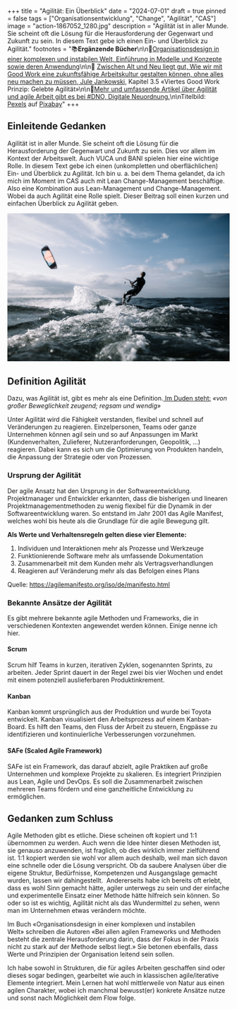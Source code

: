 +++
title = "Agilität: Ein Überblick"
date = "2024-07-01"
draft = true
pinned = false
tags = ["Organisationsentwicklung", "Change", "Agilität", "CAS"]
image = "action-1867052_1280.jpg"
description = "Agilität ist in aller Munde. Sie scheint oft die Lösung für die Herausforderung der Gegenwart und Zukunft zu sein. In diesem Text gebe ich einen Ein- und Überblick zu Agilität."
footnotes = "📚**Ergänzende Bücher**\n\n📘[Organisationsdesign in einer komplexen und instabilen Welt, Einführung in Modelle und Konzepte sowie deren Anwendung](https://www.exlibris.ch/de/buecher-buch/deutschsprachige-buecher/jens-o-meissner/organisationsdesign-in-einer-komplexen-und-instabilen-welt/id/9783658423384/?userLoggedOut=true)\n\n📘 [Zwischen Alt und Neu liegt gut, Wie wir mit Good Work eine zukunftsfähige Arbeitskultur gestalten können, ohne alles neu machen zu müssen, Jule Jankowski,](https://www.exlibris.ch/de/buecher-buch/deutschsprachige-buecher/jule-jankowski/zwischen-alt-und-neu-liegt-gut/id/9783800669332/) Kapitel 3.5 «Viertes Good Work Prinzip: Gelebte Agilität»\n\n🔗[Mehr und umfassende Artikel über Agilität und agile Arbeit gibt es bei #DNO, Digitale Neuordnung.](https://digitaleneuordnung.de/agilitaet/)\n\nTitelbild: [Pexels](https://pixabay.com/de/users/pexels-2286921/?utm_source=link-attribution&utm_medium=referral&utm_campaign=image&utm_content=1867052) auf [Pixabay](https://pixabay.com/de//?utm_source=link-attribution&utm_medium=referral&utm_campaign=image&utm_content=1867052)"
+++
## Einleitende Gedanken

Agilität ist in aller Munde. Sie scheint oft die Lösung für die Herausforderung der Gegenwart und Zukunft zu sein. Dies vor allem im Kontext der Arbeitswelt. Auch VUCA und BANI spielen hier eine wichtige Rolle. In diesem Text gebe ich einen (unkompletten und oberflächlichen) Ein- und Überblick zu Agilität. Ich bin u. a. bei dem Thema gelandet, da ich mich im Moment im CAS auch mit Lean Change-Management beschäftige. Also eine Kombination aus Lean-Management und Change-Management. Wobei da auch Agilität eine Rolle spielt. Dieser Beitrag soll einen kurzen und einfachen Überblick zu Agilität geben. 

![](action-1867052_1280.jpg)

## Definition Agilität 

Dazu, was Agilität ist, gibt es mehr als eine Definition.[ Im Duden steht:](https://www.duden.de/rechtschreibung/agil) *«von großer Beweglichkeit zeugend; regsam und wendig»*

Unter Agilität wird die Fähigkeit verstanden, flexibel und schnell auf Veränderungen zu reagieren. Einzelpersonen, Teams oder ganze Unternehmen können agil sein und so auf Anpassungen im Markt (Kundenverhalten, Zulieferer, Nutzeranforderungen, Geopolitik, …) reagieren. Dabei kann es sich um die Optimierung von Produkten handeln, die Anpassung der Strategie oder von Prozessen. 

### Ursprung der Agilität

Der agile Ansatz hat den Ursprung in der Softwareentwicklung. Projektmanager und Entwickler erkannten, dass die bisherigen und linearen Projektmanagementmethoden zu wenig flexibel für die Dynamik in der Softwareentwicklung waren. So entstand im Jahr 2001 das Agile Manifest, welches wohl bis heute als die Grundlage für die agile Bewegung gilt. 

**Als Werte und Verhaltensregeln gelten diese vier Elemente:** 

1. Individuen und Interaktionen mehr als Prozesse und Werkzeuge
2. Funktionierende Software mehr als umfassende Dokumentation
3. Zusammenarbeit mit dem Kunden mehr als Vertragsverhandlungen
4. Reagieren auf Veränderung mehr als das Befolgen eines Plans

Quelle: https://agilemanifesto.org/iso/de/manifesto.html

### Bekannte Ansätze der Agilität

Es gibt mehrere bekannte agile Methoden und Frameworks, die in verschiedenen Kontexten angewendet werden können. Einige nenne ich hier. 

#### Scrum

Scrum hilf Teams in kurzen, iterativen Zyklen, sogenannten Sprints, zu arbeiten. Jeder Sprint dauert in der Regel zwei bis vier Wochen und endet mit einem potenziell auslieferbaren Produktinkrement. 

#### Kanban

Kanban kommt ursprünglich aus der Produktion und wurde bei Toyota entwickelt. Kanban visualisiert den Arbeitsprozess auf einem Kanban-Board. Es hilft den Teams, den Fluss der Arbeit zu steuern, Engpässe zu identifizieren und kontinuierliche Verbesserungen vorzunehmen.

#### SAFe (Scaled Agile Framework)

SAFe ist ein Framework, das darauf abzielt, agile Praktiken auf große Unternehmen und komplexe Projekte zu skalieren. Es integriert Prinzipien aus Lean, Agile und DevOps. Es soll die Zusammenarbeit zwischen mehreren Teams fördern und eine ganzheitliche Entwicklung zu ermöglichen.

## Gedanken zum Schluss

Agile Methoden gibt es etliche. Diese scheinen oft kopiert und 1:1 übernommen zu werden. Auch wenn die Idee hinter diesen Methoden ist, sie genauso anzuwenden, ist fraglich, ob dies wirklich immer zielführend ist. 1:1 kopiert werden sie wohl vor allem auch deshalb, weil man sich davon eine schnelle oder die Lösung verspricht. Ob da saubere Analysen über die eigene Struktur, Bedürfnisse, Kompetenzen und Ausgangslage gemacht wurden, lassen wir dahingestellt.  Andererseits habe ich bereits oft erlebt, dass es wohl Sinn gemacht hätte, agiler unterwegs zu sein und der einfache und experimentelle Einsatz einer Methode hätte hilfreich sein können. So oder so ist es wichtig, Agilität nicht als das Wundermittel zu sehen, wenn man im Unternehmen etwas verändern möchte. 

Im Buch «Organisationsdesign in einer komplexen und instabilen Welt» schreiben die Autoren «Bei allen agilen Frameworks und Methoden besteht die zentrale Herausforderung darin, dass der Fokus in der Praxis nicht zu stark auf der Methode selbst liegt.» Sie betonen ebenfalls, dass Werte und Prinzipien der Organisation leitend sein sollen.

Ich habe sowohl in Strukturen, die für agiles Arbeiten geschaffen sind oder dieses sogar bedingen, gearbeitet wie auch in klassischen agile/iterative Elemente integriert. Mein Lernen hat wohl mittlerweile von Natur aus einen agilen Charakter, wobei ich manchmal bewusst(er) konkrete Ansätze nutze und sonst nach Möglichkeit dem Flow folge.
